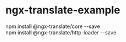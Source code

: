 # ngx-translate-example

npm install @ngx-translate/core --save  
npm install @ngx-translate/http-loader --save

